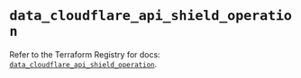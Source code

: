 # `data_cloudflare_api_shield_operation`

Refer to the Terraform Registry for docs: [`data_cloudflare_api_shield_operation`](https://registry.terraform.io/providers/cloudflare/cloudflare/5.1.0/docs/data-sources/api_shield_operation).
